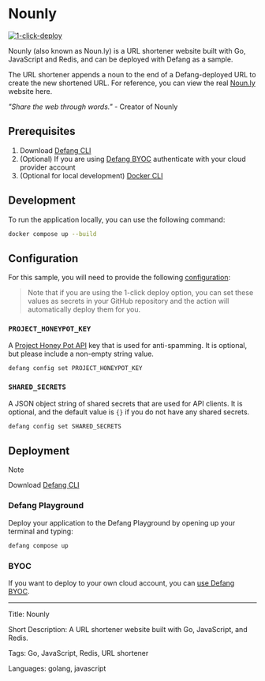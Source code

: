 # Nounly

[![1-click-deploy](https://defang.io/deploy-with-defang.png)](https://portal.defang.dev/redirect?url=https%3A%2F%2Fgithub.com%2Fnew%3Ftemplate_name%3Dsample-nounly-template%26template_owner%3DDefangSamples)

Nounly (also known as Noun.ly) is a URL shortener website built with Go, JavaScript and Redis, and can be deployed with Defang as a sample.

The URL shortener appends a noun to the end of a Defang-deployed URL to create the new shortened URL. For reference, you can view the real [Noun.ly](https://noun.ly/) website here.

_"Share the web through words."_ - Creator of Nounly

## Prerequisites

1. Download [Defang CLI](https://github.com/DefangLabs/defang)
2. (Optional) If you are using [Defang BYOC](https://docs.defang.io/docs/concepts/defang-byoc) authenticate with your cloud provider account
3. (Optional for local development) [Docker CLI](https://docs.docker.com/engine/install/)

## Development

To run the application locally, you can use the following command:

```bash
docker compose up --build
```

## Configuration

For this sample, you will need to provide the following [configuration](https://docs.defang.io/docs/concepts/configuration):

> Note that if you are using the 1-click deploy option, you can set these values as secrets in your GitHub repository and the action will automatically deploy them for you.

### `PROJECT_HONEYPOT_KEY`

A [Project Honey Pot API](https://www.projecthoneypot.org/index.php) key that is used for anti-spamming. It is optional, but please include a non-empty string value.

```bash
defang config set PROJECT_HONEYPOT_KEY
```

### `SHARED_SECRETS`

A JSON object string of shared secrets that are used for API clients. It is optional, and the default value is `{}` if you do not have any shared secrets.

```bash
defang config set SHARED_SECRETS
```

## Deployment

> [!NOTE]
> Download [Defang CLI](https://github.com/DefangLabs/defang)

### Defang Playground

Deploy your application to the Defang Playground by opening up your terminal and typing:

```bash
defang compose up
```

### BYOC

If you want to deploy to your own cloud account, you can [use Defang BYOC](https://docs.defang.io/docs/tutorials/deploy-to-your-cloud).

---

Title: Nounly

Short Description: A URL shortener website built with Go, JavaScript, and Redis.

Tags: Go, JavaScript, Redis, URL shortener

Languages: golang, javascript
